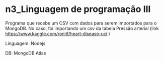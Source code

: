 # n3_Linguagem de programação III

Programa que recebe um CSV com dados para serem importados para o MongoDB.
No caso, foi importando um csv da tabela Pressão arterial (link https://www.kaggle.com/ronitf/heart-disease-uci.)

Linguagem: Nodejs

DB: MongoDB Atlas

